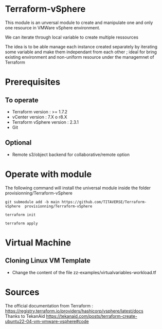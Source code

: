 # Terraform-vSphere

This module is an unversal module to create and manipulate one and only one resource in VMWare vSphere environment.

We can iterate through local variable to create multiple ressources

The idea is to be able manage each instance created separately by iterating some variable and make them independant from each other ; ideal for bring existing environment and non-uniform resource under the managemnet of Terraform

# Prerequisites
## To operate
- Terraform version : >= 1.7.2
- vCenter version : 7.X o r8.X
- Terraform vSphere version : 2.3.1
- Git
## Optional
- Remote s3/object backend for collaborative/remote option

# Operate with module

The following command will install the universal module inside the folder provisionning/Terraform-vSphere
```
git submodule add -b main https://github.com/TITAVERSE/Terraform-vSphere  provisionning/Terraform-vSphere
```

```
terraform init
```

```
terraform apply
```

# Virtual Machine
## Cloning Linux VM Template
- Change the content of the file zz-examples/virtualvariables-workload.tf

# Sources
The official documentation from Terraform : https://registry.terraform.io/providers/hashicorp/vsphere/latest/docs
Thanks to TekanAid https://tekanaid.com/posts/terraform-create-ubuntu22-04-vm-vmware-vsphere#code